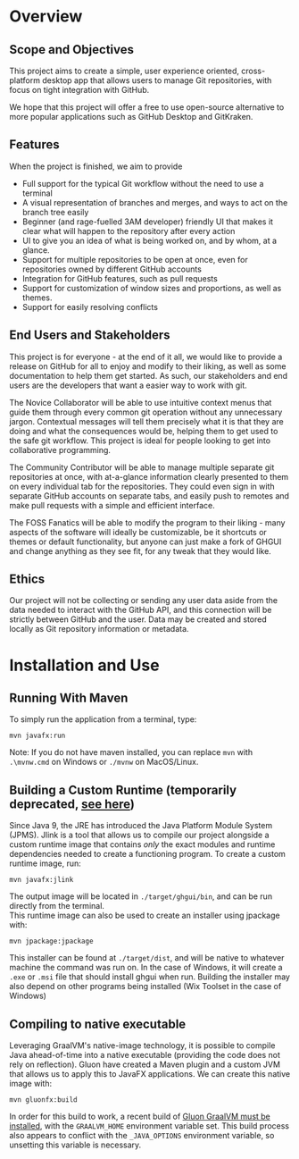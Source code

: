 # Overview
## Scope and Objectives
This project aims to create a simple, user experience oriented, cross-platform desktop app
that allows users to manage Git repositories, with focus on tight integration with GitHub. 

We hope that this project will offer a free to use open-source alternative to more popular 
applications such as GitHub Desktop and GitKraken.
## Features
When the project is finished, we aim to provide
- Full support for the typical Git workflow without the need to use a terminal
- A visual representation of branches and merges, and ways to act on the branch tree easily 
- Beginner (and rage-fuelled 3AM developer) friendly UI that makes it clear what will happen to the repository after every action
- UI to give you an idea of what is being worked on, and by whom, at a glance.
- Support for multiple repositories to be open at once, even for repositories owned by different GitHub accounts
- Integration for GitHub features, such as pull requests
- Support for customization of window sizes and proportions, as well as themes.
- Support for easily resolving conflicts
## End Users and Stakeholders
This project is for everyone - at the end of it all, we would like to provide a release on GitHub for all to enjoy and modify to their liking, as well as some documentation to help them get started. 
As such, our stakeholders and end users are the developers that want a easier way to work with git.

The Novice Collaborator will be able to use intuitive context menus that guide them through every common git operation without any unnecessary jargon. Contextual messages will tell them precisely what it is that they are doing and what the consequences would be, helping them to get used to the safe git workflow. This project is ideal for people looking to get into collaborative programming.

The Community Contributor will be able to manage multiple separate git repositories at once, with at-a-glance information clearly presented to them on every individual tab for the repositories. They could even sign in with separate GitHub accounts on separate tabs, and easily push to remotes and make pull requests with a simple and efficient interface.

The FOSS Fanatics will be able to modify the program to their liking - many aspects of the software will ideally be customizable, be it shortcuts or themes or default functionality, but anyone can just make a fork of GHGUI and change anything as they see fit, for any tweak that they would like.


## Ethics 
Our project will not be collecting or sending any user data aside from the data needed to interact with the 
GitHub API, and this connection will be strictly between GitHub and the user. Data may be created and stored locally as Git 
repository information or metadata.

# Installation and Use

## Running With Maven

To simply run the application from a terminal, type:
```
mvn javafx:run
```

Note: If you do not have maven installed, you can replace `mvn` with `.\mvnw.cmd` on Windows or `./mvnw` on MacOS/Linux.

## Building a Custom Runtime (temporarily deprecated, [see here](/../../issues/66))

Since Java 9, the JRE has introduced the Java Platform Module System (JPMS). Jlink is a tool that allows us to compile our project alongside a custom runtime image that contains *only* the exact modules and runtime dependencies needed to create a functioning program. To create a custom runtime image, run:
```
mvn javafx:jlink
```
The output image will be located in `./target/ghgui/bin`, and can be run directly from the terminal.<br>
This runtime image can also be used to create an installer using jpackage with:
```
mvn jpackage:jpackage
```
This installer can be found at `./target/dist`, and will be native to whatever machine the command was run on. In the case of Windows, it will create a `.exe` or `.msi` file that should install ghgui when run. Building the installer may also depend on other programs being installed (Wix Toolset in the case of Windows)

## Compiling to native executable

Leveraging GraalVM's native-image technology, it is possible to compile Java ahead-of-time into a native executable (providing the code does not rely on reflection). Gluon have created a Maven plugin and a custom JVM that allows us to apply this to JavaFX applications. We can create this native image with:
```
mvn gluonfx:build
```
In order for this build to work, a recent build of [Gluon GraalVM must be installed](https://github.com/gluonhq/graal/releases), with the `GRAALVM_HOME` environment variable set. This build process also appears to conflict with the `_JAVA_OPTIONS` environment variable, so unsetting this variable is necessary.
